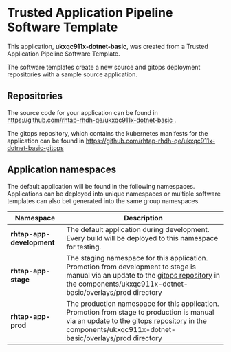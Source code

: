 # Trusted Application Pipeline Software Template

This application, **ukxqc911x-dotnet-basic**, was created from a Trusted Application Pipeline Software Template.

The software templates create a new source and gitops deployment repositories with a sample source application. 

## Repositories

The source code for your application can be found in [https://github.com/rhtap-rhdh-qe/ukxqc911x-dotnet-basic ](https://github.com/rhtap-rhdh-qe/ukxqc911x-dotnet-basic ).
 
The gitops repository, which contains the kubernetes manifests for the application can be found in 
[https://github.com/rhtap-rhdh-qe/ukxqc911x-dotnet-basic-gitops ](https://github.com/rhtap-rhdh-qe/ukxqc911x-dotnet-basic-gitops ) 

## Application namespaces 

The default application will be found in the following namespaces. Applications can be deployed into unique namespaces or multiple software templates can also bet generated into the same group namespaces.  

|  Namespace   |  Description   |  
| -------- | -------- |   
| **rhtap-app-development** | The default application during development. Every build will be deployed to this namespace for testing. | 
| **rhtap-app-stage** | The staging namespace for this application. Promotion from development to stage is manual via an update to the [gitops repository](https://github.com/rhtap-rhdh-qe/ukxqc911x-dotnet-basic-gitops ) in the components/ukxqc911x-dotnet-basic/overlays/prod directory |  
| **rhtap-app-prod** | The production namespace for this application. Promotion from stage to production is manual via an update to the [gitops repository](https://github.com/rhtap-rhdh-qe/ukxqc911x-dotnet-basic-gitops ) in the components/ukxqc911x-dotnet-basic/overlays/prod directory | 